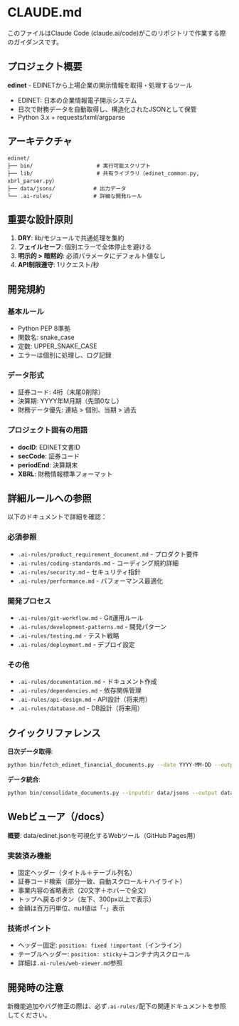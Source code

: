 # CLAUDE.md

このファイルはClaude Code (claude.ai/code)がこのリポジトリで作業する際のガイダンスです。

## プロジェクト概要

**edinet** - EDINETから上場企業の開示情報を取得・処理するツール
- EDINET: 日本の企業情報電子開示システム
- 日次で財務データを自動取得し、構造化されたJSONとして保管
- Python 3.x + requests/lxml/argparse

## アーキテクチャ

```
edinet/
├── bin/                    # 実行可能スクリプト
├── lib/                    # 共有ライブラリ（edinet_common.py, xbrl_parser.py）
├── data/jsons/            # 出力データ
└── .ai-rules/             # 詳細な開発ルール
```

## 重要な設計原則

1. **DRY**: lib/モジュールで共通処理を集約
2. **フェイルセーフ**: 個別エラーで全体停止を避ける
3. **明示的 > 暗黙的**: 必須パラメータにデフォルト値なし
4. **API制限遵守**: 1リクエスト/秒

## 開発規約

### 基本ルール
- Python PEP 8準拠
- 関数名: snake_case
- 定数: UPPER_SNAKE_CASE
- エラーは個別に処理し、ログ記録

### データ形式
- 証券コード: 4桁（末尾0削除）
- 決算期: YYYY年M月期（先頭0なし）
- 財務データ優先: 連結 > 個別、当期 > 過去

### プロジェクト固有の用語
- **docID**: EDINET文書ID
- **secCode**: 証券コード
- **periodEnd**: 決算期末
- **XBRL**: 財務情報標準フォーマット

## 詳細ルールへの参照

以下のドキュメントで詳細を確認：

### 必須参照
- `.ai-rules/product_requirement_document.md` - プロダクト要件
- `.ai-rules/coding-standards.md` - コーディング規約詳細
- `.ai-rules/security.md` - セキュリティ指針
- `.ai-rules/performance.md` - パフォーマンス最適化

### 開発プロセス
- `.ai-rules/git-workflow.md` - Git運用ルール
- `.ai-rules/development-patterns.md` - 開発パターン
- `.ai-rules/testing.md` - テスト戦略
- `.ai-rules/deployment.md` - デプロイ設定

### その他
- `.ai-rules/documentation.md` - ドキュメント作成
- `.ai-rules/dependencies.md` - 依存関係管理
- `.ai-rules/api-design.md` - API設計（将来用）
- `.ai-rules/database.md` - DB設計（将来用）

## クイックリファレンス

**日次データ取得**:
```bash
python bin/fetch_edinet_financial_documents.py --date YYYY-MM-DD --outputdir data/jsons --api-key YOUR_KEY
```

**データ統合**:
```bash
python bin/consolidate_documents.py --inputdir data/jsons --output data/edinet.json
```

## Webビューア（/docs）

**概要**: data/edinet.jsonを可視化するWebツール（GitHub Pages用）

### 実装済み機能
- 固定ヘッダー（タイトル＋テーブル列名）
- 証券コード検索（部分一致、自動スクロール＋ハイライト）
- 事業内容の省略表示（20文字＋ホバーで全文）
- トップへ戻るボタン（左下、300px以上で表示）
- 金額は百万円単位、null値は「-」表示

### 技術ポイント
- ヘッダー固定: `position: fixed !important`（インライン）
- テーブルヘッダー: `position: sticky`＋コンテナ内スクロール
- 詳細は`.ai-rules/web-viewer.md`参照

## 開発時の注意

新機能追加やバグ修正の際は、必ず`.ai-rules/`配下の関連ドキュメントを参照してください。